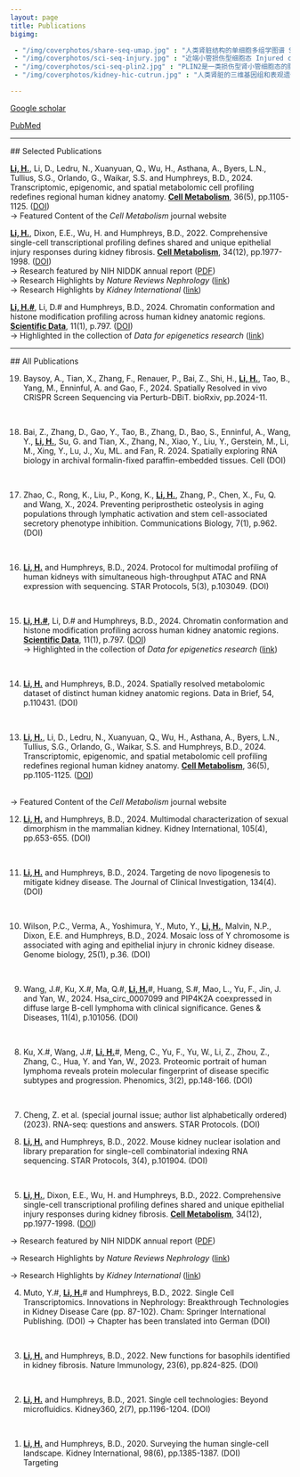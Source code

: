 ```yaml
---
layout: page
title: Publications
bigimg:

 - "/img/coverphotos/share-seq-umap.jpg" : "人类肾脏结构的单细胞多组学图谱 Single-cell multimodal atlas for human kidneys (Cell Metabolism 2024)"
 - "/img/coverphotos/sci-seq-injury.jpg" : "近端小管损伤型细胞态 Injured cell states of the proximal tubule (Cell Metabolism 2022；左图被选为NIDDK年度报告唯一插图)"
 - "/img/coverphotos/sci-seq-plin2.jpg" : "PLIN2是一类损伤型肾小管细胞态的脂滴标志物 PLIN2 is a lipid droplet marker in Type 1 Injured PT cells (Cell Metabolism 2022)"
 - "/img/coverphotos/kidney-hic-cutrun.jpg" : "人类肾脏的三维基因组和表观遗传组 The 3D genomics and epigenomics of the human kidney (Scientific Data 2024)"

---
```



[Google scholar](https://scholar.google.com/citations?user=6EkjrvkAAAAJ&hl=en&oi=ao)

[PubMed](https://www.ncbi.nlm.nih.gov/myncbi/haikuo.li.1/bibliography/public/)

<hr>
## Selected Publications


<strong><u>Li, H.</u></strong>, Li, D., Ledru, N., Xuanyuan, Q., Wu, H., Asthana, A., Byers, L.N., Tullius, S.G., Orlando, G., Waikar, S.S. and Humphreys, B.D., 2024. Transcriptomic, epigenomic, and spatial metabolomic cell profiling redefines regional human kidney anatomy. <strong><u>Cell Metabolism</u></strong>, 36(5), pp.1105-1125. ([DOI](https://doi.org/10.1016/j.cmet.2024.02.015))<br>
→	Featured Content of the <i>Cell Metabolism</i> journal website
<br>

<strong><u>Li, H.</u></strong>, Dixon, E.E., Wu, H. and Humphreys, B.D., 2022. Comprehensive single-cell transcriptional profiling defines shared and unique epithelial injury responses during kidney fibrosis. <strong><u>Cell Metabolism</u></strong>, 34(12), pp.1977-1998. ([DOI](https://doi.org/10.1016/j.cmet.2022.09.026))<br>
→	Research featured by NIH NIDDK annual report ([PDF](https://www.niddk.nih.gov/-/media/Files/Strategic-Plans/2024/NIDDK_RecentAdvances_2024-KUH.pdf))<br>
→	Research Highlights by <i>Nature Reviews Nephrology</i> ([link](https://www.nature.com/articles/s41581-022-00657-x))<br>
→	Research Highlights by <i>Kidney International</i> ([link](https://doi.org/10.1016/j.kint.2023.02.005))
<br>

<strong><u>Li, H.#</u></strong>, Li, D.# and Humphreys, B.D., 2024. Chromatin conformation and histone modification profiling across human kidney anatomic regions. <strong><u>Scientific Data</u></strong>, 11(1), p.797. ([DOI](https://doi.org/10.1038/s41597-024-03648-8))<br>
→	Highlighted in the collection of <i>Data for epigenetics research</i> ([link](https://www.nature.com/collections/fehdjjbjce))
<br>


<hr>
## All Publications

19. Baysoy, A., Tian, X., Zhang, F., Renauer, P., Bai, Z., Shi, H., <strong><u>Li, H.</u></strong>, Tao, B., Yang, M., Enninful, A. and Gao, F., 2024. Spatially Resolved in vivo CRISPR Screen Sequencing via Perturb-DBiT. bioRxiv, pp.2024-11.
<br>

18. Bai, Z., Zhang, D., Gao, Y., Tao, B., Zhang, D., Bao, S., Enninful, A., Wang, Y., <strong><u>Li, H.</u></strong>, Su, G. and Tian, X., Zhang, N., Xiao, Y., Liu, Y., Gerstein, M., Li, M., Xing, Y., Lu, J., Xu, ML. and Fan, R. 2024. Spatially exploring RNA biology in archival formalin-fixed paraffin-embedded tissues. Cell (DOI)
<br>

17. Zhao, C., Rong, K., Liu, P., Kong, K., <strong><u>Li, H.</u></strong>, Zhang, P., Chen, X., Fu, Q. and Wang, X., 2024. Preventing periprosthetic osteolysis in aging populations through lymphatic activation and stem cell-associated secretory phenotype inhibition. Communications Biology, 7(1), p.962. (DOI)
<br>

16. <strong><u>Li, H.</u></strong> and Humphreys, B.D., 2024. Protocol for multimodal profiling of human kidneys with simultaneous high-throughput ATAC and RNA expression with sequencing. STAR Protocols, 5(3), p.103049. (DOI)
<br>

15. <strong><u>Li, H.#</u></strong>, Li, D.# and Humphreys, B.D., 2024. Chromatin conformation and histone modification profiling across human kidney anatomic regions. <strong><u>Scientific Data</u></strong>, 11(1), p.797. ([DOI](https://doi.org/10.1038/s41597-024-03648-8))<br>
→	Highlighted in the collection of <i>Data for epigenetics research</i> ([link](https://www.nature.com/collections/fehdjjbjce))
<br>

14. <strong><u>Li, H.</u></strong> and Humphreys, B.D., 2024. Spatially resolved metabolomic dataset of distinct human kidney anatomic regions. Data in Brief, 54, p.110431. (DOI)
<br>

13. <strong><u>Li, H.</u></strong>, Li, D., Ledru, N., Xuanyuan, Q., Wu, H., Asthana, A., Byers, L.N., Tullius, S.G., Orlando, G., Waikar, S.S. and Humphreys, B.D., 2024. Transcriptomic, epigenomic, and spatial metabolomic cell profiling redefines regional human kidney anatomy. <strong><u>Cell Metabolism</u></strong>, 36(5), pp.1105-1125. ([DOI](https://doi.org/10.1016/j.cmet.2024.02.015))
<br>
→	Featured Content of the <i>Cell Metabolism</i> journal website
<br>

12. <strong><u>Li, H.</u></strong> and Humphreys, B.D., 2024. Multimodal characterization of sexual dimorphism in the mammalian kidney. Kidney International, 105(4), pp.653-655. (DOI)
<br>

11. <strong><u>Li, H.</u></strong> and Humphreys, B.D., 2024. Targeting de novo lipogenesis to mitigate kidney disease. The Journal of Clinical Investigation, 134(4). (DOI)
<br>

10. Wilson, P.C., Verma, A., Yoshimura, Y., Muto, Y., <strong><u>Li, H.</u></strong>, Malvin, N.P., Dixon, E.E. and Humphreys, B.D., 2024. Mosaic loss of Y chromosome is associated with aging and epithelial injury in chronic kidney disease. Genome biology, 25(1), p.36. (DOI)
<br>

9. Wang, J.#, Ku, X.#, Ma, Q.#, <strong><u>Li, H.</u></strong>#, Huang, S.#, Mao, L., Yu, F., Jin, J. and Yan, W., 2024. Hsa_circ_0007099 and PIP4K2A coexpressed in diffuse large B-cell lymphoma with clinical significance. Genes & Diseases, 11(4), p.101056. (DOI)
<br>

8. Ku, X.#, Wang, J.#, <strong><u>Li, H.</u></strong>#, Meng, C., Yu, F., Yu, W., Li, Z., Zhou, Z., Zhang, C., Hua, Y. and Yan, W., 2023. Proteomic portrait of human lymphoma reveals protein molecular fingerprint of disease specific subtypes and progression. Phenomics, 3(2), pp.148-166. (DOI)
<br>

7. Cheng, Z. et al. (special journal issue; author list alphabetically ordered) (2023). RNA-seq: questions and answers. STAR Protocols. (DOI)<br>

6. <strong><u>Li, H.</u></strong> and Humphreys, B.D., 2022. Mouse kidney nuclear isolation and library preparation for single-cell combinatorial indexing RNA sequencing. STAR Protocols, 3(4), p.101904. (DOI)
<br>

5. <strong><u>Li, H.</u></strong>, Dixon, E.E., Wu, H. and Humphreys, B.D., 2022. Comprehensive single-cell transcriptional profiling defines shared and unique epithelial injury responses during kidney fibrosis. <strong><u>Cell Metabolism</u></strong>, 34(12), pp.1977-1998. ([DOI](https://doi.org/10.1016/j.cmet.2022.09.026))<br>

→	Research featured by NIH NIDDK annual report ([PDF](https://www.niddk.nih.gov/-/media/Files/Strategic-Plans/2024/NIDDK_RecentAdvances_2024-KUH.pdf))<br>

→	Research Highlights by <i>Nature Reviews Nephrology</i> ([link](https://www.nature.com/articles/s41581-022-00657-x))<br>

→	Research Highlights by <i>Kidney International</i> ([link](https://doi.org/10.1016/j.kint.2023.02.005))
<br>

4. Muto, Y.#, <strong><u>Li, H.</u></strong># and Humphreys, B.D., 2022. Single Cell Transcriptomics. Innovations in Nephrology: Breakthrough Technologies in Kidney Disease Care (pp. 87-102). Cham: Springer International Publishing. (DOI)
→	Chapter has been translated into German (DOI)
<br>

3. <strong><u>Li, H.</u></strong> and Humphreys, B.D., 2022. New functions for basophils identified in kidney fibrosis. Nature Immunology, 23(6), pp.824-825. (DOI)
<br>

2. <strong><u>Li, H.</u></strong> and Humphreys, B.D., 2021. Single cell technologies: Beyond microfluidics. Kidney360, 2(7), pp.1196-1204. (DOI)
<br>

1. <strong><u>Li, H.</u></strong> and Humphreys, B.D., 2020. Surveying the human single-cell landscape. Kidney International, 98(6), pp.1385-1387. (DOI)
<br>Targeting
